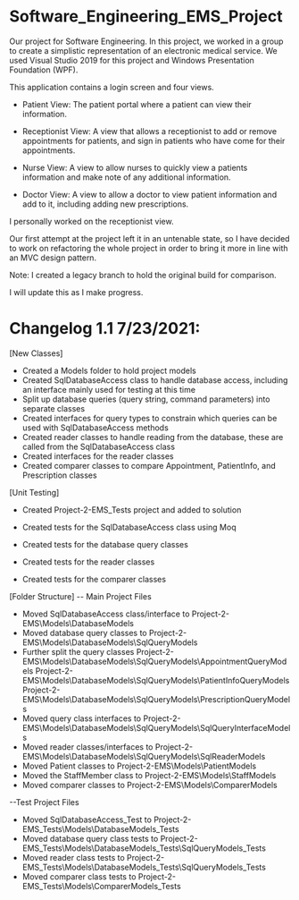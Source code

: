 # Software_Engineering_EMS_Project

Our project for Software Engineering. In this project, we worked in a group to create a simplistic representation of an electronic medical service.
We used Visual Studio 2019 for this project and Windows Presentation Foundation (WPF). 

This application contains a login screen and four views.

 - Patient View: The patient portal where a patient can view their information.

 - Receptionist View: A view that allows a receptionist to add or remove appointments for patients, and sign in patients who have come for their appointments.

 - Nurse View: A view to allow nurses to quickly view a patients information and make note of any additional information.

 - Doctor View: A view to allow a doctor to view patient information and add to it, including adding new prescriptions.


I personally worked on the receptionist view.

Our first attempt at the project left it in an untenable state, so I have decided to work on refactoring the whole project in order to bring it more in line with an MVC design pattern.

Note: I created a legacy branch to hold the original build for comparison.

I will update this as I make progress.

# Changelog 1.1 7/23/2021:
[New Classes]
 - Created a Models folder to hold project models
 - Created SqlDatabaseAccess class to handle database access, including an interface mainly used for testing at this time
 - Split up database queries (query string, command parameters) into separate classes
 - Created interfaces for query types to constrain which queries can be used with SqlDatabaseAccess methods
 - Created reader classes to handle reading from the database, these are called from the SqlDatabaseAccess class
 - Created interfaces for the reader classes
 - Created comparer classes to compare Appointment, PatientInfo, and Prescription classes

[Unit Testing]
 - Created Project-2-EMS_Tests project and added to solution

 - Created tests for the SqlDatabaseAccess class using Moq
 - Created tests for the database query classes
 - Created tests for the reader classes
 - Created tests for the comparer classes

[Folder Structure]
 -- Main Project Files
 - Moved SqlDatabaseAccess class/interface to   Project-2-EMS\Models\DatabaseModels
 - Moved database query classes to              Project-2-EMS\Models\DatabaseModels\SqlQueryModels
 - Further split the query classes              Project-2-EMS\Models\DatabaseModels\SqlQueryModels\AppointmentQueryModels
                                                Project-2-EMS\Models\DatabaseModels\SqlQueryModels\PatientInfoQueryModels
                                                Project-2-EMS\Models\DatabaseModels\SqlQueryModels\PrescriptionQueryModels
 - Moved query class interfaces to              Project-2-EMS\Models\DatabaseModels\SqlQueryModels\SqlQueryInterfaceModels
 - Moved reader classes/interfaces to           Project-2-EMS\Models\DatabaseModels\SqlQueryModels\SqlReaderModels
 - Moved Patient classes to                     Project-2-EMS\Models\PatientModels
 - Moved the StaffMember class to               Project-2-EMS\Models\StaffModels
 - Moved comparer classes to                    Project-2-EMS\Models\ComparerModels
 
 --Test Project Files
 - Moved SqlDatabaseAccess_Test to              Project-2-EMS_Tests\Models\DatabaseModels_Tests
 - Moved database query class tests to          Project-2-EMS_Tests\Models\DatabaseModels_Tests\SqlQueryModels_Tests
 - Moved reader class tests to                  Project-2-EMS_Tests\Models\DatabaseModels_Tests\SqlQueryModels_Tests
 - Moved comparer class tests to                Project-2-EMS_Tests\Models\ComparerModels_Tests
